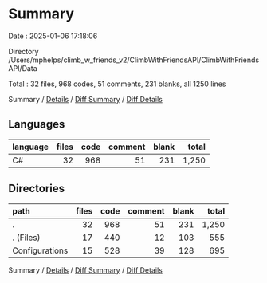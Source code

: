 # Summary

Date : 2025-01-06 17:18:06

Directory /Users/mphelps/climb_w_friends_v2/ClimbWithFriendsAPI/ClimbWithFriendsAPI/Data

Total : 32 files,  968 codes, 51 comments, 231 blanks, all 1250 lines

Summary / [Details](details.md) / [Diff Summary](diff.md) / [Diff Details](diff-details.md)

## Languages
| language | files | code | comment | blank | total |
| :--- | ---: | ---: | ---: | ---: | ---: |
| C# | 32 | 968 | 51 | 231 | 1,250 |

## Directories
| path | files | code | comment | blank | total |
| :--- | ---: | ---: | ---: | ---: | ---: |
| . | 32 | 968 | 51 | 231 | 1,250 |
| . (Files) | 17 | 440 | 12 | 103 | 555 |
| Configurations | 15 | 528 | 39 | 128 | 695 |

Summary / [Details](details.md) / [Diff Summary](diff.md) / [Diff Details](diff-details.md)